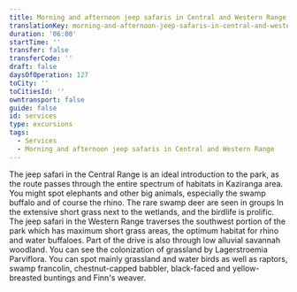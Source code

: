 ```yaml
---
title: Morning and afternoon jeep safaris in Central and Western Range
translationKey: morning-and-afternoon-jeep-safaris-in-central-and-western-range
duration: '06:00'
startTime: ''
transfer: false
transferCode: ''
draft: false
daysOfOperation: 127
toCity: ''
toCitiesId: ''
owntransport: false
guide: false
id: services
type: excursions
tags:
  - Services
  - Morning and afternoon jeep safaris in Central and Western Range
---
```

The jeep safari in the Central Range is an ideal introduction to the park, as the route passes through the entire spectrum of habitats in Kaziranga  area. You might spot elephants and other big animals, especially the swamp buffalo and of course the rhino. The rare swamp deer are seen in groups In the extensive short grass next to the wetlands, and the birdlife is prolific.     The jeep safari in the Western Range traverses the southwest portion of the park which has maximum short grass areas, the optimum habitat for rhino and water buffaloes. Part of the drive is also through low alluvial savannah woodland. You can see the colonization of grassland by Lagerstroemia Parviflora. You can spot mainly grassland and water birds as well as raptors, swamp francolin, chestnut-capped babbler, black-faced and yellow-breasted buntings and Finn's weaver.
